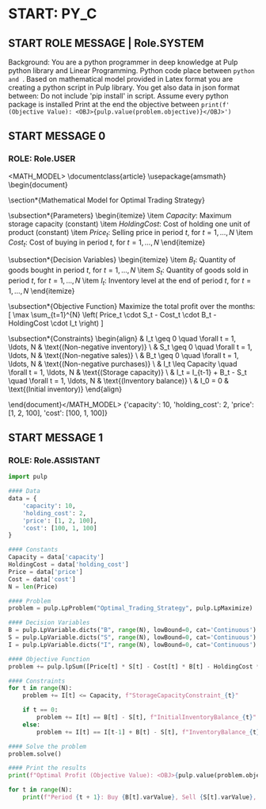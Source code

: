 # START: PY_C 
## START ROLE MESSAGE | Role.SYSTEM 
Background: You are a python programmer in deep knowledge at Pulp python library and Linear Programming. Python code place between ```python and ```. Based on mathematical model provided in Latex format you are creating a python script in Pulp library. You get also data in json format between: <DATA></DATA> Do not include 'pip install' in script. Assume every python package is installed Print at the end the objective between <OBJ></OBJ> `print(f' (Objective Value): <OBJ>{pulp.value(problem.objective)}</OBJ>')` 
## START MESSAGE 0 
### ROLE: Role.USER
<MATH_MODEL>
\documentclass{article}
\usepackage{amsmath}
\begin{document}

\section*{Mathematical Model for Optimal Trading Strategy}

\subsection*{Parameters}
\begin{itemize}
    \item $Capacity$: Maximum storage capacity (constant)
    \item $HoldingCost$: Cost of holding one unit of product (constant)
    \item $Price_t$: Selling price in period $t$, for $t = 1, \ldots, N$
    \item $Cost_t$: Cost of buying in period $t$, for $t = 1, \ldots, N$
\end{itemize}

\subsection*{Decision Variables}
\begin{itemize}
    \item $B_t$: Quantity of goods bought in period $t$, for $t = 1, \ldots, N$
    \item $S_t$: Quantity of goods sold in period $t$, for $t = 1, \ldots, N$
    \item $I_t$: Inventory level at the end of period $t$, for $t = 1, \ldots, N$
\end{itemize}

\subsection*{Objective Function}
Maximize the total profit over the months:
\[
\max \sum_{t=1}^{N} \left( Price_t \cdot S_t - Cost_t \cdot B_t - HoldingCost \cdot I_t \right)
\]

\subsection*{Constraints}
\begin{align}
    & I_t \geq 0 \quad \forall t = 1, \ldots, N & \text{(Non-negative inventory)} \\
    & S_t \geq 0 \quad \forall t = 1, \ldots, N & \text{(Non-negative sales)} \\
    & B_t \geq 0 \quad \forall t = 1, \ldots, N & \text{(Non-negative purchases)} \\
    & I_t \leq Capacity \quad \forall t = 1, \ldots, N & \text{(Storage capacity)} \\
    & I_t = I_{t-1} + B_t - S_t \quad \forall t = 1, \ldots, N & \text{(Inventory balance)} \\
    & I_0 = 0 & \text{(Initial inventory)}
\end{align}

\end{document}</MATH_MODEL>
<DATA>
{'capacity': 10, 'holding_cost': 2, 'price': [1, 2, 100], 'cost': [100, 1, 100]}</DATA>


## START MESSAGE 1 
### ROLE: Role.ASSISTANT
```python
import pulp

#### Data
data = {
    'capacity': 10,
    'holding_cost': 2,
    'price': [1, 2, 100],
    'cost': [100, 1, 100]
}

#### Constants
Capacity = data['capacity']
HoldingCost = data['holding_cost']
Price = data['price']
Cost = data['cost']
N = len(Price)

#### Problem
problem = pulp.LpProblem("Optimal_Trading_Strategy", pulp.LpMaximize)

#### Decision Variables
B = pulp.LpVariable.dicts("B", range(N), lowBound=0, cat='Continuous')
S = pulp.LpVariable.dicts("S", range(N), lowBound=0, cat='Continuous')
I = pulp.LpVariable.dicts("I", range(N), lowBound=0, cat='Continuous')

#### Objective Function
problem += pulp.lpSum([Price[t] * S[t] - Cost[t] * B[t] - HoldingCost * I[t] for t in range(N)])

#### Constraints
for t in range(N):
    problem += I[t] <= Capacity, f"StorageCapacityConstraint_{t}"

    if t == 0:
        problem += I[t] == B[t] - S[t], f"InitialInventoryBalance_{t}"
    else:
        problem += I[t] == I[t-1] + B[t] - S[t], f"InventoryBalance_{t}"

#### Solve the problem
problem.solve()

#### Print the results
print(f"Optimal Profit (Objective Value): <OBJ>{pulp.value(problem.objective)}</OBJ>")

for t in range(N):
    print(f"Period {t + 1}: Buy {B[t].varValue}, Sell {S[t].varValue}, Inventory {I[t].varValue}")
```


